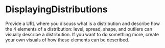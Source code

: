 # DisplayingDistributions
Provide a URL where you discuss what is a distribution and describe how the 4 elements of a distribution: level, spread, shape, and outliers can visually describe a distribution. If you want to do something more, create your own visuals of how these elements can be described.
